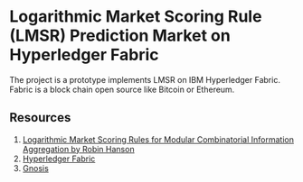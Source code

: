 # Logarithmic Market Scoring Rule (LMSR) Prediction Market on Hyperledger Fabric

The project is a prototype implements LMSR on IBM Hyperledger Fabric. Fabric is a block chain open source like Bitcoin or Ethereum.

## Resources
1. [Logarithmic Market Scoring Rules for Modular Combinatorial Information Aggregation by Robin Hanson](http://mason.gmu.edu/~rhanson/mktscore.pdf)
2. [Hyperledger Fabric](https://hyperledger-fabric.readthedocs.io/en/release/)
3. [Gnosis](https://gnosis.pm/)
